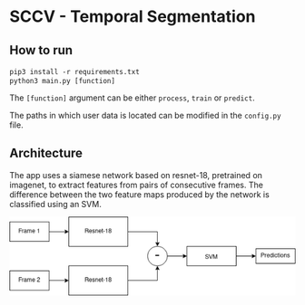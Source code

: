 #  SCCV - Temporal Segmentation

## How to run

```shell
pip3 install -r requirements.txt
python3 main.py [function]
```

The ```[function]``` argument can be either ```process```, ```train``` or ```predict```.

The paths in which user data is located can be modified in the ```config.py``` file.

## Architecture

The app uses a siamese network based on resnet-18, pretrained on imagenet, to extract features
from pairs of consecutive frames. The difference between the two feature maps produced
by the network is classified using an SVM.

![Architecture diagram](https://github.com/dragos-gaspar/TemporalSegmentation/blob/master/images/architecture.png?raw=true)